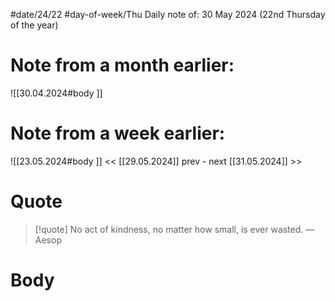 
#date/24/22
#day-of-week/Thu
Daily note of: 30 May 2024 (22nd Thursday of the year)

# Note from a month earlier:
![[30.04.2024#body ]]

# Note from a week earlier:
![[23.05.2024#body ]]
 << [[29.05.2024]] prev - next [[31.05.2024]] >>
# Quote

> [!quote] No act of kindness, no matter how small, is ever wasted.
> — Aesop
# Body

